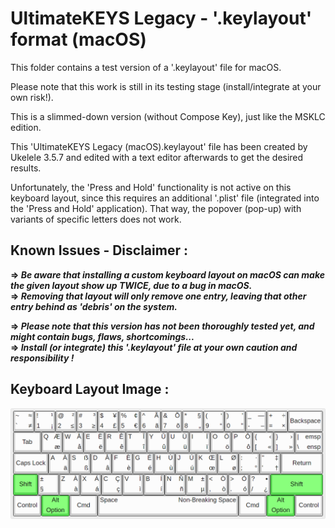 # UltimateKEYS Legacy - '.keylayout' format (macOS)

This folder contains a test version of a '.keylayout' file for macOS.

Please note that this work is still in its testing stage (install/integrate at your own risk!).

This is a slimmed-down version (without Compose Key), just like the MSKLC edition.

This 'UltimateKEYS Legacy (macOS).keylayout' file has been created by Ukelele 3.5.7 and edited with a text editor afterwards to get the desired results.

Unfortunately, the 'Press and Hold' functionality is not active on this keyboard layout, since this requires an additional '.plist' file (integrated into the 'Press and Hold' application). That way, the popover (pop-up) with variants of specific letters does not work.

## Known Issues - Disclaimer&nbsp;:

**=&gt; _Be aware that installing a custom keyboard layout on macOS can make the given layout show up TWICE, due to a bug in macOS._**  
**=&gt; _Removing that layout will only remove one entry, leaving that other entry behind as 'debris' on the system._**

**=&gt; _Please note that this version has not been thoroughly tested yet, and might contain bugs, flaws, shortcomings..._**  
**=&gt; _Install (or integrate) this '.keylayout' file at your own caution and responsibility&nbsp;!_**

## Keyboard Layout Image&nbsp;:

![UltimateKEYS Legacy (macOS) - Keyboard Layout Image](UltimateKEYS%20Legacy%20(macOS)%20-%20Keyboard%20Layout%20Image.png)
